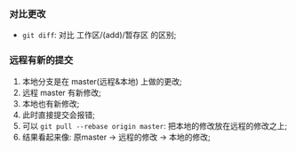 ### 对比更改
* `git diff`: 对比 工作区/(add)/暂存区 的区别;




### 远程有新的提交
1. 本地分支是在 master(远程&本地) 上做的更改;
2. 远程 master 有新修改;
3. 本地也有新修改;
4. 此时直接提交会报错;
5. 可以 `git pull --rebase origin master`: 把本地的修改放在远程的修改之上;
6. 结果看起来像: 原master -> 远程的修改 -> 本地的修改;